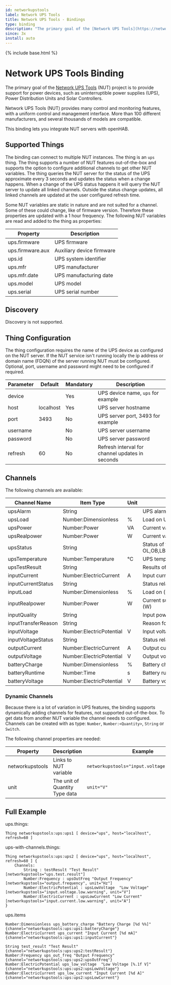 ```yaml
---
id: networkupstools
label: Network UPS Tools
title: Network UPS Tools - Bindings
type: binding
description: "The primary goal of the [Network UPS Tools](https://networkupstools.org/) (NUT) project is to provide support for power devices, such as uninterruptible power supplies (UPS), Power Distribution Units and Solar Controllers."
since: 3x
install: auto
---
```


<!-- Attention authors: Do not edit directly. Please add your changes to the appropriate source repository -->

{% include base.html %}

# Network UPS Tools Binding

The primary goal of the [Network UPS Tools](https://networkupstools.org/) (NUT) project is to provide support for power devices, such as uninterruptible power supplies (UPS), Power Distribution Units and Solar Controllers.

Network UPS Tools (NUT) provides many control and monitoring features, with a uniform control and management interface.
More than 100 different manufacturers, and several thousands of models are compatible.

This binding lets you integrate NUT servers with openHAB.

## Supported Things

The binding can connect to multiple NUT instances.
The thing is an `ups` thing.
The thing supports a number of NUT features out-of-the-box and supports the option to configure additional channels to get other NUT variables.
The thing queries the NUT server for the status of the UPS approximate every 3 seconds and updates the status when a change happens.
When a change of the UPS status happens it will query the NUT server to update all linked channels.
Outside the status change updates, all linked channels are updated at the user configured refresh time.

Some NUT variables are static in nature and are not suited for a channel.
Some of these could change, like of firmware version.
Therefore these properties are updated with a 1 hour frequency.
The following NUT variables are read and added to the thing as properties:

| Property         | Description
|------------------|----------------------------------------
| ups.firmware     | UPS firmware
| ups.firmware.aux | Auxiliary device firmware
| ups.id           | UPS system identifier
| ups.mfr          | UPS manufacturer
| ups.mfr.date     | UPS manufacturing date
| ups.model        | UPS model
| ups.serial       | UPS serial number


## Discovery

Discovery is not supported.

## Thing Configuration

The thing configuration requires the name of the UPS device as configured on the NUT server.
If the NUT service isn't running locally the ip address or domain name (FDQN) of the server running NUT must be configured.
Optional, port, username and password might need to be configured if required.

| Parameter | Default   | Mandatory | Description
|-----------|-----------|----------|-------------
| device    |           |   Yes    | UPS device name, `ups` for example
| host      | localhost |   Yes    | UPS server hostname
| port      | 3493      |   No     | UPS server port, 3493 for example
| username  |           |   No     | UPS server username
| password  |           |   No     | UPS server password
| refresh   | 60        |   No     | Refresh interval for channel updates in seconds

## Channels

The following channels are available:

| Channel Name               | Item Type                | Unit | Description                                                                        | Advanced      |
|----------------------------|--------------------------|------|------------------------------------------------------------------------------------|---------------|
| upsAlarm                   | String                   |      | UPS alarms                                                                         | no            |
| upsLoad                    | Number:Dimensionless     | %    | Load on UPS (percent)                                                              | yes           |
| upsPower                   | Number:Power             | VA   | Current value of apparent power (Volt-Amps)                                        | yes           |
| upsRealpower               | Number:Power             | W    | Current value of real power (Watts)                                                | no            |
| upsStatus                  | String                   |      | Status of the UPS: OFF, OL,OB,LB,RB,OVER,TRIM,BOOST,CAL,BYPASS,NULL                | no            |
| upsTemperature             | Number:Temperature       | °C   | UPS temperature (degrees C)                                                        | yes           |
| upsTestResult              | String                   |      | Results of last self test (opaque string)                                          | yes           |
| inputCurrent               | Number:ElectricCurrent   | A    | Input current (A)                                                                  | yes           |
| inputCurrentStatus         | String                   |      | Status relative to the thresholds                                                  | yes           |
| inputLoad                  | Number:Dimensionless     | %    | Load on (ePDU) input (percent of full)                                             | no            |
| inputRealpower             | Number:Power             | W    | Current sum value of all (ePDU) phases real power (W)                              | yes           |
| inputQuality               | String                   |      | Input power quality (*** opaque)                                                   | yes           |
| inputTransferReason        | String                   |      | Reason for last transfer to battery (*** opaque)                                   | yes           |
| inputVoltage               | Number:ElectricPotential | V    | Input voltage (V)                                                                  | yes           |
| inputVoltageStatus         | String                   |      | Status relative to the thresholds                                                  | yes           |
| outputCurrent              | Number:ElectricCurrent   | A    | Output current (A)                                                                 | yes           |
| outputVoltage              | Number:ElectricPotential | V    | Output voltage (V)                                                                 | yes           |
| batteryCharge              | Number:Dimensionless     | %    | Battery charge (percent)                                                           | no            |
| batteryRuntime             | Number:Time              | s    | Battery runtime (seconds)                                                          | no            |
| batteryVoltage             | Number:ElectricPotential | V    | Battery voltage (V)                                                                | yes           |

### Dynamic Channels

Because there is a lot of variation in UPS features, the binding supports dynamically adding channels for features, not supported out-of-the-box.
To get data from another NUT variable the channel needs to configured.
Channels can be created with as type: `Number`, `Number:<Quantity>`, `String` or `Switch`.

The following channel properties are needed:

| Property        | Description                    | Example
|-----------------|--------------------------------|-----------------
| networkupstools | Links to NUT variable          | `networkupstools="input.voltage.low.warning"`
| unit            | The unit of Quantity Type data | `unit="V"`

## Full Example


ups.things:

```
Thing networkupstools:ups:ups1 [ device="ups", host="localhost", refresh=60 ]
```

ups-with-channels.things:

```
Thing networkupstools:ups:ups2 [ device="ups", host="localhost", refresh=60 ] {
    Channels:
        String : testResult "Test Result" [networkupstools="ups.test.result"]
        Number:Frequency : upsOutFreq "Output Frequency" [networkupstools="output.frequency", unit="Hz"]
        Number:ElectricPotential : upsLowVoltage  "Low Voltage" [networkupstools="input.voltage.low.warning", unit="V"]
        Number:ElectricCurrent : upsLowCurrent "Low Current" [networkupstools="input.current.low.warning", unit="A"]
}
```

ups.items

```
Number:Dimensionless ups_battery_charge "Battery Charge [%d %%]"  {channel="networkupstools:ups:ups1:batteryCharge"}
Number:ElectricCurrent ups_current "Input Current [%d mA]"{channel="networkupstools:ups:ups1:inputCurrent"}

String test_result "Test Result" {channel="networkupstools:ups:ups2:testResult"}
Number:Frequency ups_out_freq "Output Frequency" {channel="networkupstools:ups:ups2:upsOutFreq"}
Number:ElectricPotential ups_low_voltage  "Low Voltage [%.1f V]" {channel="networkupstools:ups:ups2:upsLowVoltage"}
Number:ElectricCurrent ups_low_current "Input Current [%d A]" {channel="networkupstools:ups:ups2:upsLowCurrent"}
```
